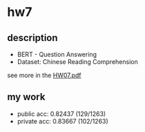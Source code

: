 # hw7
## description
- BERT - Question Answering
- Dataset: Chinese Reading Comprehension

see more in the [HW07.pdf](HW07.pdf)

## my work
- public acc: 0.82437 (129/1263)
- private acc: 0.83667 (102/1263)